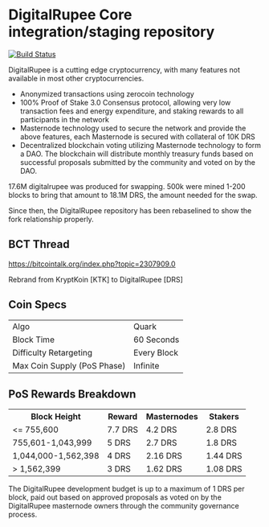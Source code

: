 DigitalRupee Core integration/staging repository
=====================================

[![Build Status](https://travis-ci.org/digitalrupeeproject/DigitalRupee.svg?branch=master)](https://travis-ci.org/digitalrupeeproject/DigitalRupee)

DigitalRupee is a cutting edge cryptocurrency, with many features not available in most other cryptocurrencies.
- Anonymized transactions using zerocoin technology
- 100% Proof of Stake 3.0 Consensus protocol, allowing very low transaction fees and energy expenditure, and staking rewards to all participants in the network
- Masternode technology used to secure the network and provide the above features, each Masternode is secured
  with collateral of 10K DRS
- Decentralized blockchain voting utilizing Masternode technology to form a DAO. The blockchain will distribute monthly treasury funds based on successful proposals submitted by the community and voted on by the DAO.

17.6M digitalrupee was produced for swapping. 500k were mined 1-200 blocks to bring that amount to 18.1M DRS, the amount needed for the swap.

Since then, the DigitalRupee repository has been rebaselined to show the fork relationship properly.

## BCT Thread ##

https://bitcointalk.org/index.php?topic=2307909.0

Rebrand from KryptKoin [KTK] to DigitalRupee [DRS]

## Coin Specs ##
<table>
<tr><td>Algo</td><td>Quark</td></tr>
<tr><td>Block Time</td><td>60 Seconds</td></tr>
<tr><td>Difficulty Retargeting</td><td>Every Block</td></tr>
<tr><td>Max Coin Supply (PoS Phase)</td><td>Infinite</td></tr>
</table>

## PoS Rewards Breakdown ##

<table>
<th>Block Height</th><th>Reward</th><th>Masternodes</th><th>Stakers</th>
<tr><td><= 755,600</td><td>7.7 DRS</td><td>4.2 DRS</td><td>2.8 DRS</td></tr>
<tr><td>755,601-1,043,999</td><td>5 DRS</td><td>2.7 DRS</td><td>1.8 DRS</td></tr>
<tr><td>1,044,000-1,562,398</td><td>4 DRS</td><td>2.16 DRS</td><td>1.44 DRS</td></tr>
<tr><td>> 1,562,399</td><td>3 DRS</td><td>1.62 DRS</td><td>1.08 DRS</td></tr>
</table>

The DigitalRupee development budget is up to a maximum of 1 DRS per block, paid out based on approved proposals as voted on by the DigitalRupee masternode owners through the community governance process.
